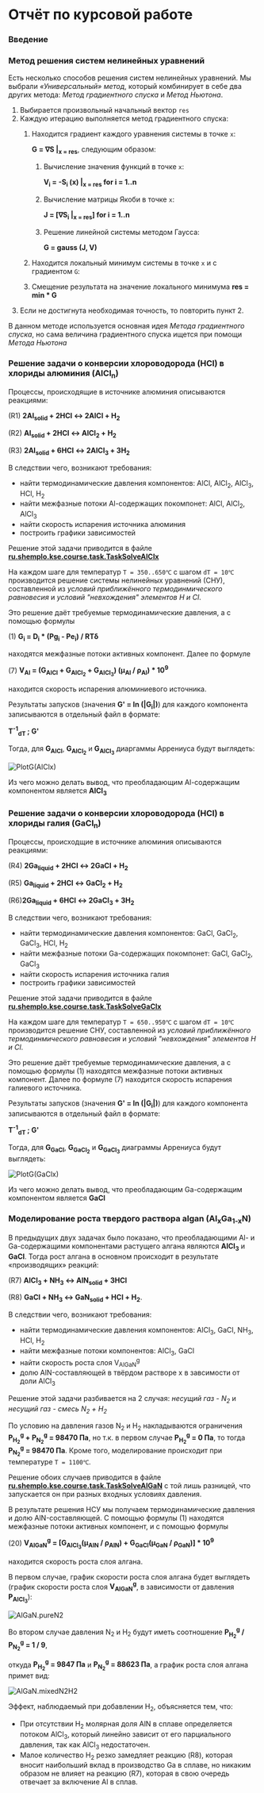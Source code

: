 # Отчёт по курсовой работе

### Введение

### Метод решения систем нелинейных уравнений

Есть несколько способов решения систем нелинейных уравнений. 
Мы выбрали _«Универсальный» метод_, который комбинирует в себе два других метода: 
_Метод градиентного спуска_ и _Метод Ньютона_.

1. Выбирается произвольный начальный вектор `res`
2. Каждую итерацию выполняется метод градиентного спуска:
   1. Находится градиент каждого уравнения системы в точке `х`: 
      
      **G = ∇S |<sub>x = res</sub>**, следующим образом:
      
      1. Вычисление значения функций в точке `х`: 
         
         **V<sub>i</sub> = -S<sub>i</sub> (x) |<sub>x = res</sub> for i = 1..n**
         
      2. Вычисление матрицы Якоби в точке `х`:
         
         **J = [∇S<sub>i</sub> |<sub>x = res</sub>] for i = 1..n**
         
      3. Решение линейной системы методом Гаусса:
         
         **G = gauss (J, V)**
   2. Находится локальный минимум системы в точке `х` и с градиентом `G`:
      
   3. Смещение результата на значение локального минимума **res = min * G**
3. Если не достигнута необходимая точность, то повторить пункт 2.

В данном методе используется основная идея _Метода градиентного спуска_, 
но сама величина градиентного спуска ищется при помощи _Метода Ньютона_

### Решение задачи о конверсии хлороводорода (HCl) в хлориды алюминия (AlCl<sub>n</sub>)

Процессы, происходящие в источнике алюминия описываются реакциями:

(R1) **2Al<sub>solid</sub> + 2HCl ↔ 2AlCl + H<sub>2</sub>**

(R2) **Al<sub>solid</sub> + 2HCl ↔ AlCl<sub>2</sub> + H<sub>2</sub>**

(R3) **2Al<sub>solid</sub> + 6HCl ↔ 2AlCl<sub>3</sub> + 3H<sub>2</sub>**

В следствии чего, возникают требования: 
* найти термодинамические давления компонентов: AlCl, AlCl<sub>2</sub>, AlCl<sub>3</sub>, HCl, H<sub>2</sub>
* найти межфазные потоки Al-содержащих покомпонет: AlCl, AlCl<sub>2</sub>, AlCl<sub>3</sub>
* найти скорость испарения источника алюминия
* построить графики зависимостей

Решение этой задачи приводится в файле [**ru.shemplo.kse.course.task.TaskSolveAlClx**](src/main/java/ru/shemplo/kse/course/task/TaskSolveAlClx.java)

На каждом шаге для температур `T = 350..650℃` с шагом `dT = 10℃` 
производится решение системы нелинейных уравнений (СНУ), составленной из 
_условий приближённого термодинмического равновесия_ и _условий "невхождения" элементов H и Cl_.

Это решение даёт требуемые термодинамические давления, 
а с помощью формулы 

(1) **G<sub>i</sub> = D<sub>i</sub> * (Pg<sub>i</sub> - Pe<sub>i</sub>) / RTδ**

находятся межфазные потоки активных компонент. 
Далее по формуле 

(7) **V<sub>Al</sub> = (G<sub>AlCl</sub> + G<sub>AlCl<sub>2</sub></sub> + G<sub>AlCl<sub>3</sub></sub>) (μ<sub>Al</sub> / ρ<sub>Al</sub>) * 10<sup>9</sup>** 

находится скорость испарения алюминиевого источника.

Результаты запусков (значения **G' = ln (|G<sub>i</sub>|)**) 
для каждого компонента записываются в отдельный файл в формате: 

**T<sup>-1</sup><sub>dT</sub> ; G'**

Тогда, для **G<sub>AlCl</sub>**, **G<sub>AlCl<sub>2</sub></sub>** и **G<sub>AlCl<sub>3</sub></sub>** 
диаргаммы Аррениуса будут выглядеть:

![PlotG(AlClx)](plots/AlClx.png)

Из чего можно делать вывод, что преобладающим Al-содержащим компонентом является **AlCl<sub>3</sub>**

### Решение задачи о конверсии хлороводорода (HCl) в хлориды галия (GaCl<sub>n</sub>)

Процессы, происходщие в источнике алюминия описываются реакциями:

(R4) **2Ga<sub>liquid</sub> + 2HCl ↔ 2GaCl + H<sub>2</sub>** 

(R5) **Ga<sub>liquid</sub> + 2HCl ↔ GaCl<sub>2</sub> + H<sub>2</sub>**

(R6)**2Ga<sub>liquid</sub> + 6HCl ↔ 2GaCl<sub>3</sub> + 3H<sub>2</sub>**

В следствии чего, возникают требования: 
* найти термодинамические давления компонентов: GaCl, GaCl<sub>2</sub>, GaCl<sub>3</sub>, HCl, H<sub>2</sub>
* найти межфазные потоки Ga-содержащих покомпонет: GaCl, GaCl<sub>2</sub>, GaCl<sub>3</sub>
* найти скорость испарения источника галия
* построить графики зависимостей

Решение этой задачи приводится в файле [**ru.shemplo.kse.course.task.TaskSolveGaClx**](src/main/java/ru/shemplo/kse/course/task/TaskSolveGaClx.java)

На каждом шаге для температур `T = 650..950℃` с шагом `dT = 10℃` 
производится решение СНУ, составленной из _условий приближённого термодинмического равновесия_ 
и _условий "невхождения" элементов H и Cl_.

Это решение даёт требуемые термодинамические давления, 
а с помощью формулы (1) находятся межфазные потоки активных компонент. 
Далее по формуле (7) находится скорость испарения галиевого источника.

Результаты запусков (значения **G' = ln (|G<sub>i</sub>|)**) 
для каждого компонента записываются в отдельный файл в формате: 

**T<sup>-1</sup><sub>dT</sub> ; G'**

Тогда, для **G<sub>GaCl</sub>**, **G<sub>GaCl<sub>2</sub></sub>** и **G<sub>GaCl<sub>3</sub></sub>** 
диаграммы Аррениуса будут выглядеть:

![PlotG(GaClx)](plots/GaClx.png)

Из чего можно делать вывод, что преобладающим Ga-содержащим компонентом является **GaCl**

### Моделирование роста твердого раствора algan (Al<sub>x</sub>Ga<sub>1-x</sub>N)

В предыдущих двух задачах было показано, что преобладающими Al- и Ga-содержащими компонентами 
растущего алгана являются **AlCl<sub>3</sub>** и **GaCl**. 
Тогда рост алгана в основном происходит в результате «производящих» реакций:

(R7) **AlCl<sub>3</sub> + NH<sub>3</sub> ↔ AlN<sub>solid</sub> + 3HCl**

(R8) **GaCl + NH<sub>3</sub> ↔ GaN<sub>solid</sub> + HCl + H<sub>2</sub>**.

В следствии чего, возникают требования:
* найти термодинамические давления компонентов: AlCl<sub>3</sub>, GaCl, NH<sub>3</sub>, HCl, H<sub>2</sub>
* найти межфазные потоки компонентов: AlCl<sub>3</sub>, GaCl
* найти скорость роста слоя V<sub>AlGaN</sub><sup>g</sup>
* долю AlN-составляющей в твёрдом растворе х в завсимости от доли AlCl<sub>3</sub>

Решение этой задачи разбивается на 2 случая: 
_несущий газ - N<sub>2</sub>_ и _несущий газ - смесь N<sub>2</sub> + H<sub>2</sub>_

По условию на давления газов N<sub>2</sub> и H<sub>2</sub> накладываются ограничения 
**P<sub>H<sub>2</sub></sub><sup>g</sup> + P<sub>N<sub>2</sub></sub><sup>g</sup> = 98470 Па**, 
но т.к. в первом случае **P<sub>H<sub>2</sub></sub><sup>g</sup> = 0 Па**, 
то тогда **P<sub>N<sub>2</sub></sub><sup>g</sup> = 98470 Па**. 
Кроме того, моделирование происходит при температуре `T = 1100℃`.

Решение обоих случаев приводится в файле [**ru.shemplo.kse.course.task.TaskSolveAlGaN**](src/main/java/ru/shemplo/kse/course/task/TaskSolveAlGaN.java) 
с той лишь разницей, что запускается он при разных входных условиях давления.

В результате решения НСУ мы получаем термодинамические давления и долю AlN-составляющей.
С помощью формулы (1) находятся межфазные потоки активных компонент, и с помощью формулы

(20) **V<sub>AlGaN</sub><sup>g</sup> = \[G<sub>AlCl<sub>3</sub></sub>(μ<sub>AlN</sub> / ρ<sub>AlN</sub>) + G<sub>GaCl</sub>(μ<sub>GaN</sub> / ρ<sub>GaN</sub>)\] * 10<sup>9</sup>**

находится скорость роста слоя алгана.

В первом случае, график скорости роста слоя алгана будет выглядеть 
(график скорости роста слоя **V<sub>AlGaN</sub><sup>g</sup>**, 
в зависимости от давления **P<sub>AlCl<sub>3</sub></sub>**):

![AlGaN.pureN2](plots/AlGaN.pureN2.png)

Во втором случае давления N<sub>2</sub> и H<sub>2</sub> будут иметь соотношение 
**P<sub>H<sub>2</sub></sub><sup>g</sup> / P<sub>N<sub>2</sub></sub><sup>g</sup> = 1 / 9**, 

откуда 
**P<sub>H<sub>2</sub></sub><sup>g</sup> = 9847 Па** и **P<sub>N<sub>2</sub></sub><sup>g</sup> = 88623 Па**,
а график роста слоя алгана примет вид:

![AlGaN.mixedN2H2](plots/AlGaN.mixedN2H2.png)

Эффект, наблюдаемый при добавлении H<sub>2</sub>, объясняется тем, что:
* При отсутствии H<sub>2</sub> молярная доля AlN в сплаве определяется потоком AlCl<sub>3</sub>, 
который линейно зависит от его парциального давления, так как AlCl<sub>3</sub> недостаточен.
* Малое количество H<sub>2</sub> резко замедляет реакцию (R8), которая вносит
наибольший вклад в производство Ga в сплаве, но никаким образом не влияет на реакцию
(R7), которая в свою очередь отвечает за включение Al в сплав.
